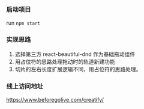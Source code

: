 ### 启动项目

run `npm start`

### 实现思路

1. 选择第三方 react-beautiful-dnd 作为基础拖动组件
2. 用占位符的思路处理拖动时的轨道新建功能
3. 切片的左右长度扩展逻辑不同，用占位符的思路处理。

### 线上访问地址

https://www.beforegolive.com/creatify/
